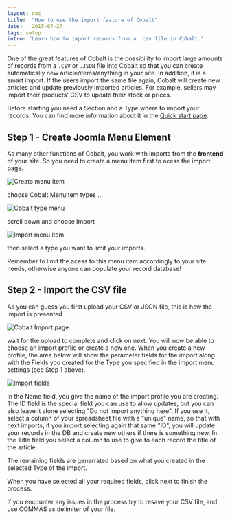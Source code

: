 ```yaml
---
layout: doc
title:  "How to use the import feature of Cobalt"
date:   2015-07-27 
tags: setup
intro: "Learn how to import records from a .csv file in Cobalt."
---
```


One of the great features of Cobalt is the possibility to import large amounts of records from a `.CSV` or `.JSON` file into Cobalt so that you can create automatically new article/items/anything in your site. In addition, it is a smart import. If the users import the same file again, Cobalt will create new articles and update previously imported articles. For example, sellers may import their products' CSV to update their stock or prices.

Before starting you need a Section and a Type where to import your records. You can find more information about it in the <a href="http://docs.mintjoomla.com/en/cobalt/cobalt-quick-start">Quick start page</a>. 

## Step 1 - Create Joomla Menu Element

As many other functions of Cobalt, you work with imports from the __frontend__ of your site. So you need to create a menu item first to acess the import page.

![Create menu item](http://adwsfiles.s3.amazonaws.com/test/2015-07/1437607371_mj_cob_menuitem_new.png)


choose Cobalt MenuItem types ...

![Cobalt type menu](http://adwsfiles.s3.amazonaws.com/test/2015-07/1437607400_mj_cob_menuitem_types.png)

scroll down and choose Import

![Import menu item](http://adwsfiles.s3.amazonaws.com/test/2015-07/1437607472_mj_cob_menuitem_import.png)


then select a type you want to limit your imports.

<div class="alert">Remember to limit the acess to this menu item accordingly to your site needs, otherwise anyone can populate your record database!</div>


## Step 2 - Import the CSV file

As you can guess you first upload your CSV or JSON file, this is how the import is presented

![Cobalt Import page](http://www.mintjoomla.com/images/cobalt-export-import.jpg)

wait for the upload to complete and click on next. You will now be able to choose an import profile or create a new one. When you create a new profile, the area below will show the parameter fields for the import along with the Fields you created for the Type you specified in the import menu settings (see Step 1 above).

![Import fields](http://i.imgur.com/tTuX5tk.jpg)

In the Name field, you give the name of the import profile you are creating.
The ID field is the special field you can use to allow updates, but you can also leave it alone selecting "Do not import anything here". If you use it, select a column of your spreadsheet file with a "unique" name, so that with next imports, if you import selecting again that same "ID", you will update your records in the DB and create new others if there is something new.
In the Title field you select a column to use to give to each record the title of the article.

The remaining fields are generrated based on what you created in the selected Type of the import.

When you have selected all your required fields, click next to finish the process.

<div class="info">If you encounter any issues in the process try to resave your CSV file, and use COMMAS as delimiter of your file.</div>
